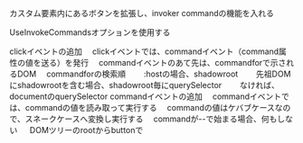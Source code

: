 
カスタム要素内にあるボタンを拡張し、invoker commandの機能を入れる

UseInvokeCommandsオプションを使用する

clickイベントの追加
　clickイベントでは、commandイベント（command属性の値を送る）を発行
　commandイベントのあて先は、commandforで示されるDOM
  　commandforの検索順
  　　:hostの場合、shadowroot
  　　先祖DOMにshadowrootを含む場合、shadowroot毎にquerySelector
  　　なければ、documentのquerySelector
commandイベントの追加
　commandイベントでは、commandの値を読み取って実行する
　commandの値はケバブケースなので、スネークケースへ変換し実行する
　commandが--で始まる場合、何もしない
　
DOMツリーのrootからbuttonで